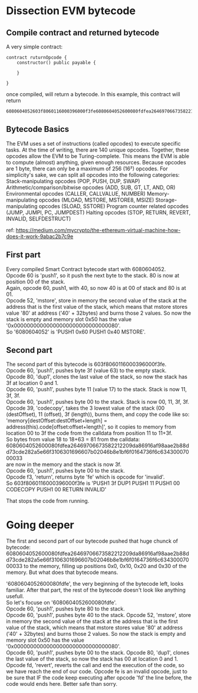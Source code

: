 # Dissection EVM bytecode  

## Compile contract and returned bytecode

A very simple contract:
```
contract ruturnOpcode {
    constructor() public payable {

    }

}
```
once compiled, will return a bytecode. In this example, this contract will return
```
6080604052603f8060116000396000f3fe6080604052600080fdfea26469706673582212209da86916af98aae2b88dd73cde282a5e66f3106301696607b02046b8e1bf6f0164736f6c63430007000033
```

## Bytecode Basics
The EVM uses a set of instructions (called opcodes) to execute specific tasks. At the time of writing, there are 140 unique opcodes. Together, these opcodes allow the EVM to be Turing-complete. This means the EVM is able to compute (almost) anything, given enough resources. Because opcodes are 1 byte, there can only be a maximum of 256 (16²) opcodes. For simplicity's sake, we can split all opcodes into the following categories:
Stack-manipulating opcodes (POP, PUSH, DUP, SWAP)
Arithmetic/comparison/bitwise opcodes (ADD, SUB, GT, LT, AND, OR)
Environmental opcodes (CALLER, CALLVALUE, NUMBER)
Memory-manipulating opcodes (MLOAD, MSTORE, MSTORE8, MSIZE)
Storage-manipulating opcodes (SLOAD, SSTORE)
Program counter related opcodes (JUMP, JUMPI, PC, JUMPDEST)
Halting opcodes (STOP, RETURN, REVERT, INVALID, SELFDESTRUCT)

ref: https://medium.com/mycrypto/the-ethereum-virtual-machine-how-does-it-work-9abac2b7c9e

## First part

Every compiled Smart Contract bytecode start with 6080604052.  
Opcode 60 is 'push1', so it push the next byte to the stack. 80 is now at position 00 of the stack.  
Again, opcode 60, push1, with 40, so now 40 is at 00 of stack and 80 is at 01.  
Opcode 52, 'mstore', store in memory the second value of the stack at the address that is the first value of the stack, which means that mstore stores value '80' at address ('40' + 32bytes) and burns those 2 values. So now the stack is empty and memory slot 0x50 has the value '0x00000000000000000000000000000080'.  
So '6080604052' is 'PUSH1 0x60 PUSH1 0x40 MSTORE'.  

## Second part

The second part of this bytecode is 603f8060116000396000f3fe.  
Opcode 60, 'push1', pushes byte 3f (value 63) to the empty stack.  
Opcode 80, 'dup1', clones the last value of the stack, so now the stack has 3f at location 0 and 1.  
Opcode 60, 'push1', pushes byte 11 (value 17) to the stack. Stack is now 11, 3f, 3f.  
Opcode 60, 'push1', pushes byte 00 to the stack. Stack is now 00, 11, 3f, 3f.  
Opcode 39, 'codecopy', takes the 3 lowest value of the stack (00 (destOffset), 11 (offset), 3f (length)), burns them, and copy the code like so: 'memory[destOffset:destOffset+length] = address(this).code[offset:offset+length]', so it copies to memory from location 00 to 3f the code from the calldata from position 11 to 11+3f.  
So bytes from value 18 to 18+63 = 81 from the calldata:  
6080604052600080fdfea26469706673582212209da86916af98aae2b88dd73cde282a5e66f3106301696607b02046b8e1bf6f0164736f6c63430007000033  
are now in the memory and the stack is now 3f.  
Opcode 60, 'push1', pushes byte 00 to the stack.  
Opcode f3, 'return', returns byte 'fe' which is opcode for 'invalid'.  
So 603f8060116000396000f3fe is 'PUSH1 3f DUP1 PUSH1 11 PUSH1 00 CODECOPY PUSH1 00 RETURN INVALID'

That stops the code from running.

# Going deeper

The first and second part of our bytecode pushed that huge chunck of bytecode:  
6080604052600080fdfea26469706673582212209da86916af98aae2b88dd73cde282a5e66f3106301696607b02046b8e1bf6f0164736f6c63430007000033
to the memory, filling up positions 0x0, 0x10, 0x20 and 0x30 of the memory.
But what does that bytecode means.

'6080604052600080fdfe', the very beginning of the bytecode left, looks familiar. After that part, the rest of the bytecode doesn't look like anything usefull.  
So let's focuse on '6080604052600080fdfe'.  
Opcode 60, 'push1', pushes byte 80 to the stack.  
Opcode 60, 'push1', pushes byte 40 to the stack. 
Opcode 52, 'mstore', store in memory the second value of the stack at the address that is the first value of the stack, which means that mstore stores value '80' at address ('40' + 32bytes) and burns those 2 values. So now the stack is empty and memory slot 0x50 has the value '0x00000000000000000000000000000080'.  
Opcode 60, 'push1', pushes byte 00 to the stack.
Opcode 80, 'dup1', clones the last value of the stack, so now the stack has 00 at location 0 and 1. 
Opcode fd, 'revert', reverts the call and end the execution of the code, so we have reach the end of our code.
Opcode fe is an invalid opcode, just to be sure that IF the code keep executing after opcode 'fd' the line before, the code would ends here. Better safe than sorry.  